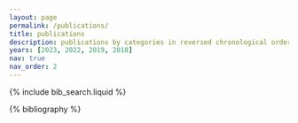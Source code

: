```yaml
---
layout: page
permalink: /publications/
title: publications
description: publications by categories in reversed chronological order.
years: [2023, 2022, 2019, 2018]
nav: true
nav_order: 2
---
```


<!-- _pages/publications.md -->

<!-- Bibsearch Feature -->

{% include bib_search.liquid %}

<div class="publications">

{% bibliography %}

</div>
